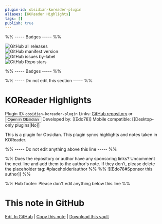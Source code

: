 ```yaml
---
plugin-id: obsidian-koreader-plugin
aliases: [KOReader Highlights]
tags: []
publish: true
---
```


%% ----- Badges ----- %%

![GitHub all releases](https://img.shields.io/github/downloads/Edo78/obsidian-koreader-sync/total?color=573E7A&logo=github&style=for-the-badge)  
![GitHub manifest version](https://img.shields.io/github/manifest-json/v/Edo78/obsidian-koreader-sync?color=573E7A&logo=github&style=for-the-badge)  
![GitHub issues by-label](https://img.shields.io/github/issues/Edo78/obsidian-koreader-sync/help%20wanted?color=573E7A&logo=github&style=for-the-badge)  
![GitHub Repo stars](https://img.shields.io/github/stars/Edo78/obsidian-koreader-sync?color=573E7A&logo=github&style=for-the-badge)

%% ----- Badges ----- %%

%% ----- Do not edit this section ----- %%

# KOReader Highlights

Plugin ID: `obsidian-koreader-plugin`
Links: [GitHub repository](https://github.com/Edo78/obsidian-koreader-sync) or [<button id=HH>Open in Obsidian</button>](obsidian://show-plugin?id=obsidian-koreader-plugin)
Developed by: [[Edo78]]
Mobile compatible: [[Desktop-only plugins|No]]

This is a plugin for Obsidian. This plugin syncs highlights and notes taken in KOReader.

%% ----- Do not edit anything above this line ----- %%

%% Does the repository or author have any sponsoring links? Uncomment the next line and add them to the author's note. If they don't, please delete the placeholder tag: #placeholder/author %%
%% ![[Edo78#Sponsor this author]] %%

%% Hub footer: Please don't edit anything below this line %%

# This note in GitHub

<span class="git-footer">[Edit In GitHub](https://github.dev/obsidian-community/obsidian-hub/blob/main/02%20-%20Community%20Expansions/02.05%20All%20Community%20Expansions/Plugins/obsidian-koreader-plugin.md "git-hub-edit-note") | [Copy this note](https://raw.githubusercontent.com/obsidian-community/obsidian-hub/main/02%20-%20Community%20Expansions/02.05%20All%20Community%20Expansions/Plugins/obsidian-koreader-plugin.md "git-hub-copy-note") | [Download this vault](https://github.com/obsidian-community/obsidian-hub/archive/refs/heads/main.zip "git-hub-download-vault") </span>
